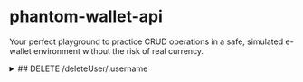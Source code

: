 # phantom-wallet-api
Your perfect playground to practice CRUD operations in a safe, simulated e-wallet environment without the risk of real currency.

<details>
<summary> ## DELETE /deleteUser/:username </summary>


  Delete a specific user identified by the `username` parameter.

  ### HTTP DELETE Request
  ```
  https://e-wallet-api-server.sigma-schoolsc1.repl.co//users/:username
  ```

  ### URL Parameters

  Parameter | Description
  --------- | -----------
  username  | The username of the user to be deleted.

  ### Success Response

  <details>
  <summary>Status 200</summary>

  Response content:

  ```json
  {
    "message": "User {username} has been deleted."
  }
  ```
  </details>

  ### Error Responses
  <details>
  <summary>Status 403</summary>
  Response content:

  ```json
  {
    "message": "Invalid API key."
  }
  ```
  </details>

  <details>
  <summary>Status 404</summary>
  Response content:

  ```json
  {
    "message": "User {username} not found."
  }
  ```
  </details>
  
</details>
